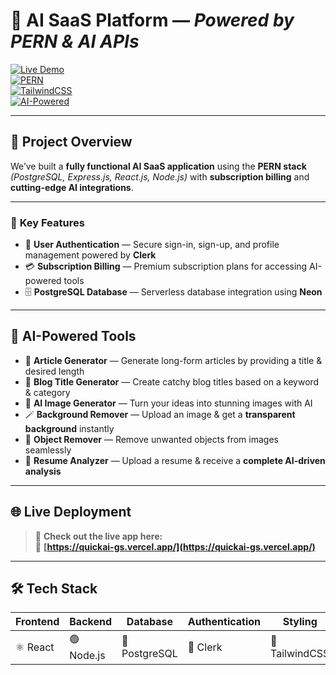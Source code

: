 # 🚀 **AI SaaS Platform** — *Powered by PERN & AI APIs*  

[![Live Demo](https://img.shields.io/badge/🚀%20Live%20Demo-Click%20Here-brightgreen?style=for-the-badge)](https://quickai-gs.vercel.app/)  
[![PERN](https://img.shields.io/badge/Stack-PERN-1DB954?style=for-the-badge&logo=postgresql&logoColor=white)](https://quickai-gs.vercel.app/)  
[![TailwindCSS](https://img.shields.io/badge/Styled_with-TailwindCSS-38B2AC?style=for-the-badge&logo=tailwind-css&logoColor=white)]()  
[![AI-Powered](https://img.shields.io/badge/⚡AI%20Features-Enabled-blueviolet?style=for-the-badge)]()  

---

## 🌟 **Project Overview**  
We’ve built a **fully functional AI SaaS application** using the **PERN stack** *(PostgreSQL, Express.js, React.js, Node.js)* with **subscription billing** and **cutting-edge AI integrations**.  

---

### 🔑 **Key Features**
- 🔐 **User Authentication** — Secure sign-in, sign-up, and profile management powered by **Clerk**  
- 💳 **Subscription Billing** — Premium subscription plans for accessing AI-powered tools  
- 🗄️ **PostgreSQL Database** — Serverless database integration using **Neon**  

---

## 🤖 **AI-Powered Tools**
- 📝 **Article Generator** — Generate long-form articles by providing a title & desired length  
- 📰 **Blog Title Generator** — Create catchy blog titles based on a keyword & category  
- 🎨 **AI Image Generator** — Turn your ideas into stunning images with AI  
- 🪄 **Background Remover** — Upload an image & get a **transparent background** instantly  
- 🧹 **Object Remover** — Remove unwanted objects from images seamlessly  
- 📄 **Resume Analyzer** — Upload a resume & receive a **complete AI-driven analysis**  

---

## 🌐 **Live Deployment**
> 🎉 **Check out the live app here:**  
🔗 **[https://quickai-gs.vercel.app/](https://quickai-gs.vercel.app/)**  

---

## 🛠️ **Tech Stack**
| Frontend   | Backend   | Database   | Authentication | Styling |
|-----------|-----------|------------|----------------|---------|
| ⚛️ React | 🟢 Node.js | 🐘 PostgreSQL | 🔑 Clerk | 🎨 TailwindCSS |
